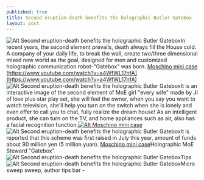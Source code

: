```yaml
---
published: true
title: Second eruption-death benefits the holographic Butler Gatebox
layout: post
---
```

![Alt Second eruption-death benefits the holographic Butler Gatebox](https://c1.staticflickr.com/9/8800/28654378790_3ee8478dfa_b.jpg)In recent years, the second element prevails, death always fill the House cold. A company of your daily life, to break the wall, create two/three dimensional mixed new world as the goal, designed for men and customized holographic communication robot-\"Gatebox\" was born. [Moschino mini case](http://www.nodcase.com/moschino-french-fries-ipad-mini-case-p-3511.html) [https://www.youtube.com/watch?v=a4WfWL17nfA](https://www.youtube.com/watch?v=a4WfWL17nfA) ![Alt Second eruption-death benefits the holographic Butler Gatebox](https://c2.staticflickr.com/8/7557/28321190424_c089260ddf.jpg)It is an interactive image of the second element of MoE girl \"every wife\" made by JI of love plus star play set, she will feel the owner, when you say you want to watch television, she\'ll help you turn on the switch when she is lonely and even offer to call you to chat, fully realize the dream house! As an intelligent product, she can turn on the TV, and home appliances such as air, also has a facial recognition function.[![Alt Moschino mini case](http://www.nodcase.com/images/large/ipad/moschino_mi607_lrg.jpg)](http://www.nodcase.com/moschino-french-fries-ipad-mini-case-p-3511.html)![Alt Second eruption-death benefits the holographic Butler Gatebox](https://c1.staticflickr.com/9/8658/28939766615_bd41fff93c.jpg)It is reported that this scheme was first raised in July this year, amount of funds about 90 million yen (5 million yuan). [Moschino mini case](https://poshmark.com/listing/Adorable-love-moschino-black-flap-bag-56c286b4ea3f360e490124ed)Holographic MoE Steward \"Gatebox\"![Alt Second eruption-death benefits the holographic Butler Gatebox](https://c1.staticflickr.com/9/8607/28907819536_5e8e837158_z.jpg)Tips![Alt Second eruption-death benefits the holographic Butler Gatebox](https://c1.staticflickr.com/9/8828/28654420720_411f1a0411.jpg)Micro sweep sweep, author tips bar -